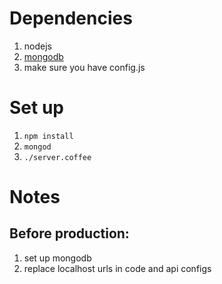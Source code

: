 Dependencies
============
1. nodejs
2. [mongodb](https://www.mongodb.org/downloads)
3. make sure you have config.js 

Set up
======
1. `npm install`
2. `mongod`
3. `./server.coffee`

Notes
=====
Before production:
------------------
1. set up mongodb
2. replace localhost urls in code and api configs
